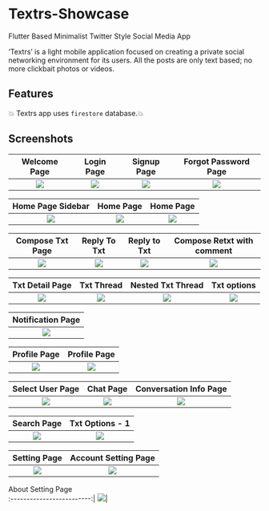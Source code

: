 # Textrs-Showcase

 Flutter Based Minimalist Twitter Style Social Media App

‘Textrs’ is a light mobile application focused on creating a private social networking environment for its users. All the posts are only text based; no more clickbait photos or videos. 

## Features

 :boom: Textrs app uses `firestore` database.:boom:
 
 
## Screenshots

Welcome Page               |  Login Page               | Signup Page               |  Forgot Password Page
:-------------------------:|:-------------------------:|:-------------------------:|:-------------------------:
![](https://github.com/trile127/Textrs-Showcase/blob/main/screenshots/Auth/screenshot_1.png?raw=true)|![](https://github.com/trile127/Textrs-Showcase/blob/main/screenshots/Auth/screenshot_2.png?raw=true)|![](https://github.com/trile127/Textrs-Showcase/blob/main/screenshots/Auth/screenshot_3.png?raw=true)|![](https://github.com/trile127/Textrs-Showcase/blob/main/screenshots/Auth/screenshot_4.png?raw=true)|

Home Page Sidebar         |  Home Page       |   Home Page               
:-------------------------:|:-------------------------:|:-------------------------:|
![](https://github.com/trile127/Textrs-Showcase/blob/main/screenshots/Home/screenshot_5.png?raw=true)|![](https://github.com/trile127/Textrs-Showcase/blob/main/screenshots/Home/screenshot_2.png?raw=true)|![](https://github.com/trile127/Textrs-Showcase/blob/main/screenshots/Home/screenshot_3.png?raw=true)|

Compose Txt Page                  | Reply To Txt       |   Reply to Txt      |     Compose Retxt with comment
:-------------------------:|:-------------------------:|:-------------------------:|:-------------------------:
![](https://github.com/trile127/Textrs-Showcase/blob/main/screenshots/CreateTxt/screenshot_1.png?raw=true)|![](https://github.com/trile127/Textrs-Showcase/blob/main/screenshots/CreateTxt/screenshot_2.png?raw=true)|![](https://github.com/trile127/Textrs-Showcase/blob/main/screenshots/CreateTxt/screenshot_4.png?raw=true)|![](https://github.com/trile127/Textrs-Showcase/blob/main/screenshots/CreateTxt/screenshot_3.png?raw=true)|

Txt Detail Page         |  Txt Thread              |   Nested Txt Thread     | Txt options
:-------------------------:|:-------------------------:|:-------------------------:|:-------------------------:
![](https://github.com/trile127/Textrs-Showcase/blob/main/screenshots/TxtDetail/screenshot_3.png?raw=true)|![](https://github.com/trile127/Textrs-Showcase/blob/main/screenshots/TxtDetail/screenshot_4.png?raw=true)|![](https://github.com/trile127/Textrs-Showcase/blob/main/screenshots/TxtDetail/screenshot_1.png?raw=true)|![](https://github.com/trile127/Textrs-Showcase/blob/main/screenshots/TxtDetail/screenshot_2.png?raw=true)|

Notification Page         |
:-------------------------:|
![](https://github.com/trile127/Textrs-Showcase/blob/main/screenshots/Notification/screenshot_2.png?raw=true)|

Profile Page                |  Profile Page            |
:-------------------------:|:-------------------------:|
![](https://github.com/trile127/Textrs-Showcase/blob/main/screenshots/Profile/screenshot_1.png?raw=true)|![](https://github.com/trile127/Textrs-Showcase/blob/main/screenshots/Profile/screenshot_3.png?raw=true)|

Select User Page                |  Chat Page            |Conversation Info Page
:-------------------------:|:-------------------------:|:-------------------------:
![](https://github.com/trile127/Textrs-Showcase/blob/main/screenshots/Chat/screenshot_1.png?raw=true)|![](https://github.com/trile127/Textrs-Showcase/blob/main/screenshots/Chat/screenshot_2.png?raw=true)|![](https://github.com/trile127/Textrs-Showcase/blob/main/screenshots/Chat/screenshot_3.png?raw=true)|

Search Page                |  Txt Options - 1     
:-------------------------:|:-------------------------:|
![](https://github.com/trile127/Textrs-Showcase/blob/main/screenshots/Search/screenshot_1.png?raw=true)|![](https://github.com/trile127/Textrs-Showcase/blob/main/screenshots/TxtDetail/screenshot_1.png?raw=true)|


Setting Page                |  Account Setting Page    
:-------------------------:|:-------------------------:|
![](https://github.com/trile127/Textrs-Showcase/blob/main/screenshots/Settings/screenshot_1.png?raw=true)|![](https://github.com/trile127/Textrs-Showcase/blob/main/screenshots/Settings/screenshot_2.png?raw=true)|


  About Setting Page    
:-------------------------:|
![](https://github.com/trile127/Textrs-Showcase/blob/main/screenshots/Settings/screenshot_9.png?raw=true)|
